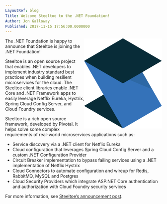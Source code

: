 ```yaml
---
LayoutRef: blog
Title: Welcome Steeltoe to the .NET Foundation!
Author: Jon Galloway
Published: 2017-11-15 17:56:00.0000000
---
```

<p><img src="assets/posts/steeltoe-logo.svg" style="width: 250px; float:right" /></p>

<p>The .NET Foundation is happy to announce that Steeltoe is joining the .NET Foundation!</p>

<p>Steeltoe is an open source project that enables .NET developers to implement industry standard best practices when building resilient microservices for the cloud. The Steeltoe client libraries enable .NET Core and .NET Framework apps to easily leverage Netflix Eureka, Hystrix, Spring Cloud Config Server, and Cloud Foundry services.</p>

<p>Steeltoe is a rich open source framework, developed by Pivotal. It helps solve some complex requirements of real-world microservices applications such as:</p>

<ul>
<li>Service discovery via a .NET client for Netflix Eureka</li>
<li>Cloud configuration that leverages Spring Cloud Config Server and a custom .NET Configuration Provider</li>
<li>Circuit Breaker implementation to bypass failing services using a .NET implementation of Netflix Hystrix</li>
<li>Cloud Connectors to automate configuration and wireup for Redis, RabbitMQ, MySQL and Postgres</li>
<li>Cloud Security Providers which integrate ASP.NET Core authentication and authorization with Cloud Foundry security services</li>
</ul>

<p>For more information, see <a href="https://content.pivotal.io/blog/pivotal-contributes-steeltoe-to-the-net-foundation">Steeltoe’s announcement post</a>.</p>

